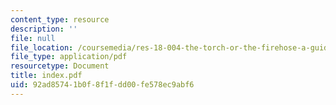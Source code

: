 ```yaml
---
content_type: resource
description: ''
file: null
file_location: /coursemedia/res-18-004-the-torch-or-the-firehose-a-guide-to-section-teaching-spring-2009/92ad85741b0f8f1fdd00fe578ec9abf6_index.pdf
file_type: application/pdf
resourcetype: Document
title: index.pdf
uid: 92ad8574-1b0f-8f1f-dd00-fe578ec9abf6
---
```

